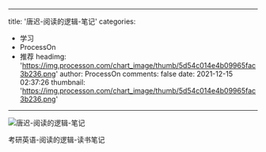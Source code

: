 
---
title: '唐迟-阅读的逻辑-笔记'
categories: 
 - 学习
 - ProcessOn
 - 推荐
headimg: 'https://img.processon.com/chart_image/thumb/5d54c014e4b09965fac3b236.png'
author: ProcessOn
comments: false
date: 2021-12-15 02:37:26
thumbnail: 'https://img.processon.com/chart_image/thumb/5d54c014e4b09965fac3b236.png'
---

<div>   
<img class="thumb" alt="唐迟-阅读的逻辑-笔记" src="https://img.processon.com/chart_image/thumb/5d54c014e4b09965fac3b236.png" referrerpolicy="no-referrer">
<p>考研英语-阅读的逻辑-读书笔记</p>  
</div>
            
